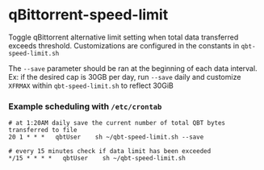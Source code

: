 # qBittorrent-speed-limit
Toggle qBittorrent alternative limit setting when total data transferred exceeds threshold.
Customizations are configured in the constants in `qbt-speed-limit.sh` 

The `--save` parameter should be ran at the beginning of each data interval.  Ex: if the desired cap is 30GB per day, run `--save` daily and customize `XFRMAX` within `qbt-speed-limit.sh` to reflect 30GiB

### Example scheduling with `/etc/crontab`
```
# at 1:20AM daily save the current number of total QBT bytes transferred to file
20 1 * * *   qbtUser    sh ~/qbt-speed-limit.sh --save

# every 15 minutes check if data limit has been exceeded
*/15 * * * *   qbtUser    sh ~/qbt-speed-limit.sh
```
